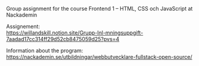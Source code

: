 Group assignment for the course Frontend 1 – HTML, CSS och JavaScript at Nackademin

Assignement:  
https://willandskill.notion.site/Grupp-Inl-mningsuppgift-7aadad17cc314ff29d52cb8475059d25?pvs=4

Information about the program:  
https://nackademin.se/utbildningar/webbutvecklare-fullstack-open-source/

